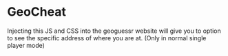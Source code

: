 # GeoCheat

Injecting this JS and CSS into the geoguessr website will give you to option to see the specific address of where you are at. (Only in normal single player mode)
